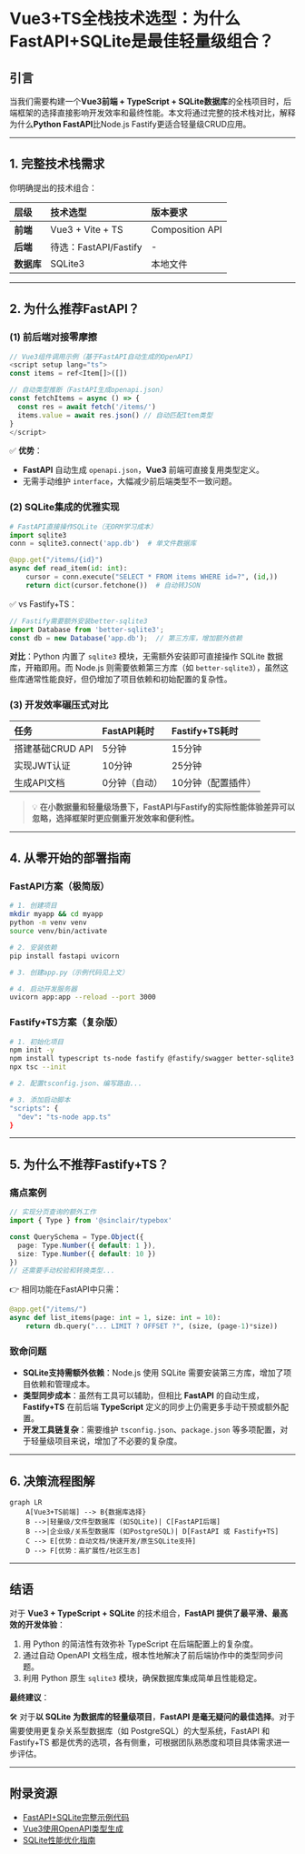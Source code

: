 # Vue3+TS全栈技术选型：为什么FastAPI+SQLite是最佳轻量级组合？

## 引言

当我们需要构建一个**Vue3前端 + TypeScript + SQLite数据库**的全栈项目时，后端框架的选择直接影响开发效率和最终性能。本文将通过完整的技术栈对比，解释为什么**Python FastAPI**比Node.js Fastify更适合轻量级CRUD应用。

---

## **1. 完整技术栈需求**

你明确提出的技术组合：

| 层级 | 技术选型 | 版本要求 |
| :--------- | :----------------- | :------------- |
| **前端** | Vue3 + Vite + TS | Composition API |
| **后端** | 待选：FastAPI/Fastify | - |
| **数据库** | SQLite3 | 本地文件 |

---

## 2. 为什么推荐FastAPI？

### (1) 前后端对接零摩擦

```js
// Vue3组件调用示例（基于FastAPI自动生成的OpenAPI）
<script setup lang="ts">
const items = ref<Item[]>([])

// 自动类型推断（FastAPI生成openapi.json）
const fetchItems = async () => {
  const res = await fetch('/items/')
  items.value = await res.json() // 自动匹配Item类型
}
</script>
```

✅ **优势**：

* **FastAPI** 自动生成 `openapi.json`，**Vue3** 前端可直接复用类型定义。
* 无需手动维护 `interface`，大幅减少前后端类型不一致问题。

### (2) SQLite集成的优雅实现

```python
# FastAPI直接操作SQLite（无ORM学习成本）
import sqlite3
conn = sqlite3.connect('app.db')  # 单文件数据库

@app.get("/items/{id}")
async def read_item(id: int):
    cursor = conn.execute("SELECT * FROM items WHERE id=?", (id,))
    return dict(cursor.fetchone())  # 自动转JSON
```

✅ vs Fastify+TS：

```typescript
// Fastify需要额外安装better-sqlite3
import Database from 'better-sqlite3';
const db = new Database('app.db');  // 第三方库，增加额外依赖
```

**对比**：Python 内置了 `sqlite3` 模块，无需额外安装即可直接操作 SQLite 数据库，开箱即用。而 Node.js 则需要依赖第三方库（如 `better-sqlite3`），虽然这些库通常性能良好，但仍增加了项目依赖和初始配置的复杂性。

### (3) 开发效率碾压式对比

| 任务 | FastAPI耗时 | Fastify+TS耗时 |
| :------------------ | :---------- | :------------- |
| 搭建基础CRUD API | 5分钟 | 15分钟 |
| 实现JWT认证 | 10分钟 | 25分钟 |
| 生成API文档 | 0分钟（自动） | 10分钟（配置插件） |

> 💡 **在小数据量和轻量级场景下，FastAPI与Fastify的实际性能体验差异可以忽略，选择框架时更应侧重开发效率和便利性。**

---

## 4. 从零开始的部署指南

### FastAPI方案（极简版）

```bash
# 1. 创建项目
mkdir myapp && cd myapp
python -m venv venv
source venv/bin/activate

# 2. 安装依赖
pip install fastapi uvicorn

# 3. 创建app.py（示例代码见上文）

# 4. 启动开发服务器
uvicorn app:app --reload --port 3000
```

### Fastify+TS方案（复杂版）

```bash
# 1. 初始化项目
npm init -y
npm install typescript ts-node fastify @fastify/swagger better-sqlite3
npx tsc --init

# 2. 配置tsconfig.json、编写路由...

# 3. 添加启动脚本
"scripts": {
  "dev": "ts-node app.ts"
}
```

---

## 5. 为什么不推荐Fastify+TS？

### 痛点案例

```typescript
// 实现分页查询的额外工作
import { Type } from '@sinclair/typebox'

const QuerySchema = Type.Object({
  page: Type.Number({ default: 1 }),
  size: Type.Number({ default: 10 })
})
// 还需要手动校验和转换类型...
```

👉 相同功能在FastAPI中只需：

```python
@app.get("/items/")
async def list_items(page: int = 1, size: int = 10):
    return db.query("... LIMIT ? OFFSET ?", (size, (page-1)*size))
```

### 致命问题

* **SQLite支持需额外依赖**：Node.js 使用 SQLite 需要安装第三方库，增加了项目依赖和管理成本。
* **类型同步成本**：虽然有工具可以辅助，但相比 **FastAPI** 的自动生成，**Fastify+TS** 在前后端 **TypeScript** 定义的同步上仍需更多手动干预或额外配置。
* **开发工具链复杂**：需要维护 `tsconfig.json`、`package.json` 等多项配置，对于轻量级项目来说，增加了不必要的复杂度。

---

## **6. 决策流程图解**

```mermaid
graph LR
    A[Vue3+TS前端] --> B{数据库选择}
    B -->|轻量级/文件型数据库 (如SQLite)| C[FastAPI后端]
    B -->|企业级/关系型数据库 (如PostgreSQL)| D[FastAPI 或 Fastify+TS]
    C --> E[优势：自动文档/快速开发/原生SQLite支持]
    D --> F[优势：高扩展性/社区生态]
```

---

## **结语**

对于 **Vue3 + TypeScript + SQLite** 的技术组合，**FastAPI 提供了最平滑、最高效的开发体验**：

1. 用 Python 的简洁性有效弥补 TypeScript 在后端配置上的复杂度。
2. 通过自动 OpenAPI 文档生成，根本性地解决了前后端协作中的类型同步问题。
3. 利用 Python 原生 `sqlite3` 模块，确保数据库集成简单且性能稳定。

**最终建议**：

🛠️ 对于**以 SQLite 为数据库的轻量级项目**，**FastAPI 是毫无疑问的最佳选择**。对于需要使用更复杂关系型数据库（如 PostgreSQL）的大型系统，FastAPI 和 Fastify+TS 都是优秀的选项，各有侧重，可根据团队熟悉度和项目具体需求进一步评估。

---

## 附录资源

* [FastAPI+SQLite完整示例代码](https://github.com/tiangolo/full-stack-fastapi-template)
* [Vue3使用OpenAPI类型生成](https://github.com/ferdikoomen/openapi-typescript-codegen)
* [SQLite性能优化指南](https://phiresky.github.io/blog/2020/sqlite-performance-tuning/)
